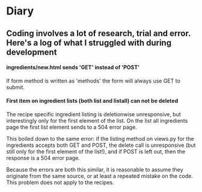 # Diary

## Coding involves a lot of research, trial and error. Here's a log of what I struggled with during development

#### ingredients/new.html sends 'GET' instead of 'POST'

If form method is written as 'methods' the form will always use GET to submit.

#### First item on ingredient lists (both list and listall) can not be deleted

The recipe specific ingredient listing is deletionwise unresponsive, but interestingly only for the first element of the list.
On the list all ingredients page the first list element sends to a 504 error page.

This boiled down to the same error: if the listing method on views.py for the ingredients accepts both GET and POST,
the delete call is unresponsive (but still only for the first element of the list!), and if POST is left out, then the response
is a 504 error page. 

Because the errors are both this similar, it is reasonable to assume they originate from the same source, or at least a repeated mistake on the code.
This problem does not apply to the recipes. 

